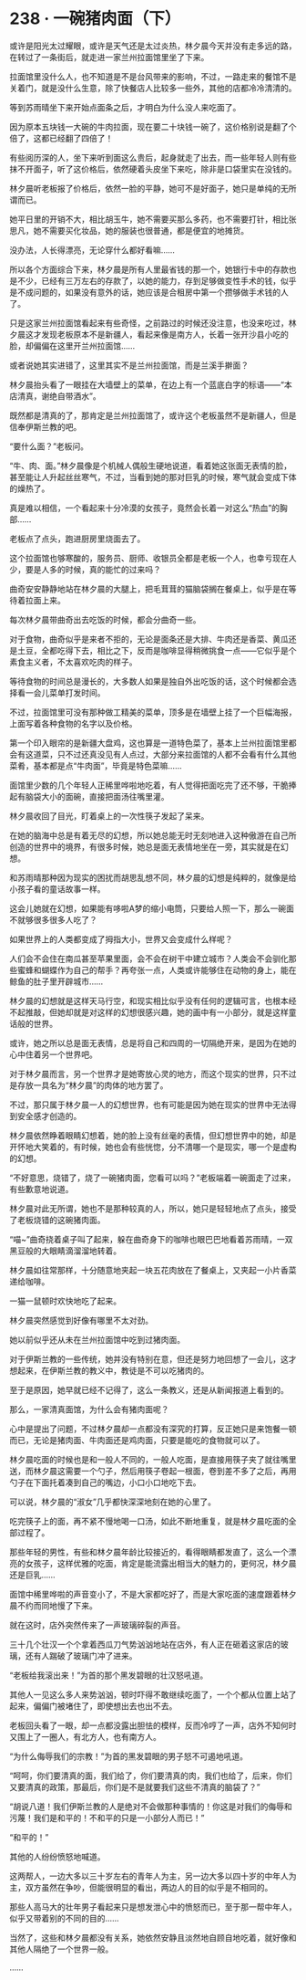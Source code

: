 <link rel="stylesheet" href="../styles/text.css"/>
<h1>238 · 一碗猪肉面（下）</h1>

或许是阳光太过耀眼，或许是天气还是太过炎热，林夕晨今天并没有走多远的路，在转过了一条街后，就走进一家兰州拉面馆里坐了下来。

拉面馆里没什么人，也不知道是不是台风带来的影响，不过，一路走来的餐馆不是关着门，就是没什么生意，除了快餐店人比较多一些外，其他的店都冷冷清清的。

等到苏雨晴坐下来开始点面条之后，才明白为什么没人来吃面了。

因为原本五块钱一大碗的牛肉拉面，现在要二十块钱一碗了，这价格别说是翻了个倍了，这都已经翻了四倍了！

有些阅历深的人，坐下来听到面这么贵后，起身就走了出去，而一些年轻人则有些抹不开面子，听了这价格后，依然硬着头皮坐下来吃，除非是口袋里实在没钱的。

林夕晨听老板报了价格后，依然一脸的平静，她可不是好面子，她只是单纯的无所谓而已。

她平日里的开销不大，相比胡玉牛，她不需要买那么多药，也不需要打针，相比张思凡，她不需要买化妆品，她的服装也很普通，都是便宜的地摊货。

没办法，人长得漂亮，无论穿什么都好看嘛……

所以各个方面综合下来，林夕晨是所有人里最省钱的那一个，她银行卡中的存款也是不少，已经有三万左右的存款了，以她的能力，存到足够做变性手术的钱，似乎是不成问题的，如果没有意外的话，她应该是合租房中第一个攒够做手术钱的人了。

只是这家兰州拉面馆看起来有些奇怪，之前路过的时候还没注意，也没来吃过，林夕晨这才发现老板原本不是新疆人，看起来像是南方人，长着一张开沙县小吃的脸，却偏偏在这里开兰州拉面馆……

或者说她其实进错了，这里其实不是兰州拉面馆，而是兰溪手擀面？

林夕晨抬头看了一眼挂在大墙壁上的菜单，在边上有一个蓝底白字的标语——“本店清真，谢绝自带酒水”。

既然都是清真的了，那肯定是兰州拉面馆了，或许这个老板虽然不是新疆人，但是信奉伊斯兰教的吧。

“要什么面？”老板问。

“牛、肉、面。”林夕晨像是个机械人偶般生硬地说道，看着她这张面无表情的脸，甚至能让人升起丝丝寒气，不过，当看到她的那对巨乳的时候，寒气就会变成下体的燥热了。

真是难以相信，一个看起来十分冷漠的女孩子，竟然会长着一对这么“热血”的胸部……

老板点了点头，跑进厨房里烧面去了。

这个拉面馆也够寒酸的，服务员、厨师、收银员全都是老板一个人，也幸亏现在人少，要是人多的时候，真的能忙的过来吗？

曲奇安安静静地站在林夕晨的大腿上，把毛茸茸的猫脑袋搁在餐桌上，似乎是在等待着拉面上来。

每次林夕晨带曲奇出去吃饭的时候，都会分曲奇一些。

对于食物，曲奇似乎是来者不拒的，无论是面条还是大排、牛肉还是香菜、黄瓜还是土豆，全都吃得下去，相比之下，反而是咖啡显得稍微挑食一点——它似乎是个素食主义者，不太喜欢吃肉的样子。

等待食物的时间总是漫长的，大多数人如果是独自外出吃饭的话，这个时候都会选择看一会儿菜单打发时间。

不过，拉面馆里可没有那种做工精美的菜单，顶多是在墙壁上挂了一个巨幅海报，上面写着各种食物的名字以及价格。

第一个印入眼帘的是新疆大盘鸡，这也算是一道特色菜了，基本上兰州拉面馆里都会有这道菜，只不过还真没见有人点过，大部分来拉面馆的人都不会看有什么其他菜肴，基本都是点“牛肉面”，毕竟是特色菜嘛……

面馆里少数的几个年轻人正稀里哗啦地吃着，有人觉得把面吃完了还不够，干脆捧起有脑袋大小的面碗，直接把面汤往嘴里灌。

林夕晨收回了目光，盯着桌上的一次性筷子发起了呆来。

在她的脑海中总是有着无尽的幻想，所以她总能无时无刻地进入这种傲游在自己所创造的世界中的境界，有很多时候，她总是面无表情地坐在一旁，其实就是在幻想。

和苏雨晴那种因为现实的困扰而胡思乱想不同，林夕晨的幻想是纯粹的，就像是给小孩子看的童话故事一样。

这会儿她就在幻想，如果能有哆啦A梦的缩小电筒，只要给人照一下，那么一碗面不就够很多很多人吃了？

如果世界上的人类都变成了拇指大小，世界又会变成什么样呢？

人们会不会住在南瓜甚至苹果里面，会不会在树干中建立城市？人类会不会驯化那些蜜蜂和蝴蝶作为自己的帮手？再夸张一点，人类或许能够住在动物的身上，能在鲸鱼的肚子里开辟城市……

林夕晨的幻想就是这样天马行空，和现实相比似乎没有任何的逻辑可言，也根本经不起推敲，但她却就是对这样的幻想很感兴趣，她的画中有一小部分，就是这样童话般的世界。

或许，她之所以总是面无表情，总是将自己和四周的一切隔绝开来，是因为在她的心中住着另一个世界吧。

对于林夕晨而言，另一个世界才是她寄放心灵的地方，而这个现实的世界，只不过是存放一具名为“林夕晨”的肉体的地方罢了。

不过，那只属于林夕晨一人的幻想世界，也有可能是因为她在现实的世界中无法得到安全感才创造的。

林夕晨依然睁着眼睛幻想着，她的脸上没有丝毫的表情，但幻想世界中的她，却是开怀地大笑着的，有时候，她也会有些恍惚，分不清哪一个是现实，哪一个是虚构的幻想。

“不好意思，烧错了，烧了一碗猪肉面，您看可以吗？”老板端着一碗面走了过来，有些歉意地说道。

林夕晨对此无所谓，她也不是那种较真的人，所以，她只是轻轻地点了点头，接受了老板烧错的这碗猪肉面。

“喵\~”曲奇挠着桌子叫了起来，躲在曲奇身下的咖啡也眼巴巴地看着苏雨晴，一双黑豆般的大眼睛滴溜溜地转着。

林夕晨如往常那样，十分随意地夹起一块五花肉放在了餐桌上，又夹起一小片香菜递给咖啡。

一猫一鼠顿时欢快地吃了起来。

林夕晨突然感觉到好像有哪里不太对劲。

她以前似乎还从未在兰州拉面馆中吃到过猪肉面。

对于伊斯兰教的一些传统，她并没有特别在意，但还是努力地回想了一会儿，这才想起来，在伊斯兰教的教义中，教徒是不可以吃猪肉的。

至于是原因，她早就已经不记得了，这么一条教义，还是从新闻报道上看到的。

那么，一家清真面馆，为什么会有猪肉面呢？

心中是提出了问题，不过林夕晨却一点都没有深究的打算，反正她只是来饱餐一顿而已，无论是猪肉面、牛肉面还是鸡肉面，只要是能吃的食物就可以了。

林夕晨吃面的时候也是和一般人不同的，一般人吃面，是直接用筷子夹了就往嘴里送，而林夕晨这需要一个勺子，然后用筷子卷起一根面，卷到差不多了之后，再用勺子在下面托着凑到自己的嘴边，小口小口地吃下去。

可以说，林夕晨的“淑女”几乎都快深深地刻在她的心里了。

吃完筷子上的面，再不紧不慢地喝一口汤，如此不断地重复，就是林夕晨吃面的全部过程了。

那些年轻的男性，有些和林夕晨年龄比较接近的，看得眼睛都发直了，这么一个漂亮的女孩子，这样优雅的吃面，肯定是能流露出相当大的魅力的，更何况，林夕晨还是巨乳……

面馆中稀里哗啦的声音变小了，不是大家都吃好了，而是大家吃面的速度跟着林夕晨不约而同地慢了下来。

就在这时，店外突然传来了一声玻璃碎裂的声音。

三十几个壮汉一个个拿着西瓜刀气势汹汹地站在店外，有人正在砸着这家店的玻璃，还有人踹破了玻璃门冲了进来。

“老板给我滚出来！”为首的那个黑发碧眼的壮汉怒吼道。

其他人一见这么多人来势汹汹，顿时吓得不敢继续吃面了，一个个都从位置上站了起来，偏偏门被堵住了，即使想出去也出不去。

老板回头看了一眼，却一点都没露出胆怯的模样，反而冷哼了一声，店外不知何时又围上了一圈人，有北方人，也有南方人。

“为什么侮辱我们的宗教！”为首的黑发碧眼的男子怒不可遏地吼道。

“呵呵，你们要清真的面，我们给了，你们要清真的肉，我们也给了，后来，你们又要清真的政策，那最后，你们是不是就要我们这些不清真的脑袋了？”

“胡说八道！我们伊斯兰教的人是绝对不会做那种事情的！你这是对我们的侮辱和污蔑！我们是和平的！不和平的只是一小部分人而已！”

“和平的！”

其他的人纷纷愤怒地喊道。

这两帮人，一边大多以三十岁左右的青年人为主，另一边大多以四十岁的中年人为主，双方虽然在争吵，但能很明显的看出，两边人的目的似乎是不相同的。

那些人高马大的壮年男子看起来只是想发泄心中的愤怒而已，至于那一帮中年人，似乎又带着别的不同的目的……

当然了，这些和林夕晨都没有关系，她依然安静且淡然地自顾自地吃着，就好像和其他人隔绝了一个世界一般。

……

